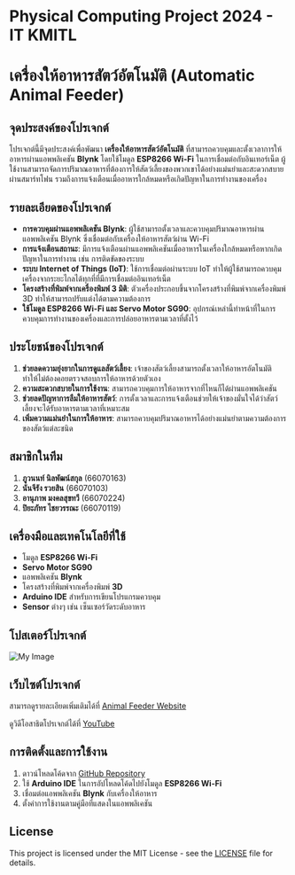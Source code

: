 # Physical Computing Project 2024 - IT KMITL
# เครื่องให้อาหารสัตว์อัตโนมัติ (Automatic Animal Feeder)

## จุดประสงค์ของโปรเจกต์

โปรเจกต์นี้มีจุดประสงค์เพื่อพัฒนา **เครื่องให้อาหารสัตว์อัตโนมัติ** ที่สามารถควบคุมและตั้งเวลาการให้อาหารผ่านแอพพลิเคชัน **Blynk** โดยใช้โมดูล **ESP8266 Wi-Fi** ในการเชื่อมต่อกับอินเทอร์เน็ต ผู้ใช้งานสามารถจัดการปริมาณอาหารที่ต้องการให้สัตว์เลี้ยงของพวกเขาได้อย่างแม่นยำและสะดวกสบายผ่านสมาร์ทโฟน รวมถึงการแจ้งเตือนเมื่ออาหารใกล้หมดหรือเกิดปัญหาในการทำงานของเครื่อง

## รายละเอียดของโปรเจกต์

- **การควบคุมผ่านแอพพลิเคชัน Blynk**: ผู้ใช้สามารถตั้งเวลาและควบคุมปริมาณอาหารผ่านแอพพลิเคชัน Blynk ซึ่งเชื่อมต่อกับเครื่องให้อาหารสัตว์ผ่าน Wi-Fi
- **การแจ้งเตือนสถานะ**: มีการแจ้งเตือนผ่านแอพพลิเคชันเมื่ออาหารในเครื่องใกล้หมดหรือหากเกิดปัญหาในการทำงาน เช่น การติดขัดของระบบ
- **ระบบ Internet of Things (IoT)**: ใช้การเชื่อมต่อผ่านระบบ IoT ทำให้ผู้ใช้สามารถควบคุมเครื่องจากระยะไกลได้ทุกที่ที่มีการเชื่อมต่ออินเทอร์เน็ต
- **โครงสร้างที่พิมพ์จากเครื่องพิมพ์ 3 มิติ**: ตัวเครื่องประกอบขึ้นจากโครงสร้างที่พิมพ์จากเครื่องพิมพ์ 3D ทำให้สามารถปรับแต่งได้ตามความต้องการ
- **ใช้โมดูล ESP8266 Wi-Fi และ Servo Motor SG90**: อุปกรณ์เหล่านี้ทำหน้าที่ในการควบคุมการทำงานของเครื่องและการปล่อยอาหารตามเวลาที่ตั้งไว้

## ประโยชน์ของโปรเจกต์

1. **ช่วยลดความยุ่งยากในการดูแลสัตว์เลี้ยง**: เจ้าของสัตว์เลี้ยงสามารถตั้งเวลาให้อาหารอัตโนมัติ ทำให้ไม่ต้องคอยตรวจสอบการให้อาหารด้วยตัวเอง
2. **ความสะดวกสบายในการใช้งาน**: สามารถควบคุมการให้อาหารจากที่ไหนก็ได้ผ่านแอพพลิเคชัน
3. **ช่วยลดปัญหาการลืมให้อาหารสัตว์**: การตั้งเวลาและการแจ้งเตือนช่วยให้เจ้าของมั่นใจได้ว่าสัตว์เลี้ยงจะได้รับอาหารตามเวลาที่เหมาะสม
4. **เพิ่มความแม่นยำในการให้อาหาร**: สามารถควบคุมปริมาณอาหารได้อย่างแม่นยำตามความต้องการของสัตว์แต่ละชนิด

## สมาชิกในทีม
1. **ภูวนนท์ นิลพัฒน์สกุล** (66070163)
2. **นันจีรัง รวยสิน** (66070103)
3. **อานุภาพ มงคลสุขทวี** (66070224)
4. **ปิยะภัทร ไชยวรรณะ** (66070119)

## เครื่องมือและเทคโนโลยีที่ใช้
- โมดูล **ESP8266 Wi-Fi**
- **Servo Motor SG90**
- แอพพลิเคชัน **Blynk**
- โครงสร้างที่พิมพ์จากเครื่องพิมพ์ **3D**
- **Arduino IDE** สำหรับการเขียนโปรแกรมควบคุม
- **Sensor** ต่างๆ เช่น เซ็นเซอร์วัดระดับอาหาร

## โปสเตอร์โปรเจกต์
![My Image](Poster.png)

## เว็บไซต์โปรเจกต์
สามารถดูรายละเอียดเพิ่มเติมได้ที่ [Animal Feeder Website](https://tanono48.github.io/Animal-feeder.github.io/)

ดูวิดีโอสาธิตโปรเจกต์ได้ที่ [YouTube](https://youtu.be/59jHEVZEHtM?feature=shared)

## การติดตั้งและการใช้งาน

1. ดาวน์โหลดโค้ดจาก [GitHub Repository](https://github.com/Tanono48/Animal-feeder/blob/main/code.ino)
2. ใช้ **Arduino IDE** ในการอัปโหลดโค้ดไปยังโมดูล **ESP8266 Wi-Fi**
3. เชื่อมต่อแอพพลิเคชัน **Blynk** กับเครื่องให้อาหาร
4. ตั้งค่าการใช้งานตามคู่มือที่แสดงในแอพพลิเคชัน

## License

This project is licensed under the MIT License - see the [LICENSE](LICENSE) file for details.
